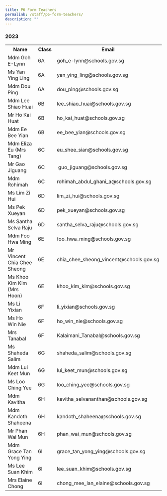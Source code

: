```yaml
---
title: P6 Form Teachers
permalink: /staff/p6-form-teachers/
description: ""
---
```

### **2023**
<table>
    <tr style="width:100%">
        <th style="width:30%">Name</th>
        <th style="width:15%">Class</th>
        <th style="width:55%">Email</th>
    </tr>
    <tr>
        <td>Mdm Goh E-Lynn</td>
        <td>6A</td>
        <td>goh_e-lynn@schools.gov.sg</td>
    </tr>
    <tr>
        <td>Ms Yan Ying Ling</td>
        <td>6A</td>
        <td>yan_ying_ling@schools.gov.sg</td>
    </tr>
    <tr>
        <td>Mdm Dou Ping</td>
        <td>6A</td>
        <td>dou_ping@schools.gov.sg</td>
    </tr>
    <tr>
        <td>Mdm Lee Shiao Huai</td>
        <td>6B</td>
        <td>lee_shiao_huai@schools.gov.sg</td>
    </tr>
    <tr>
        <td>Mr Ho Kai Huat</td>
        <td>6B</td>
        <td>ho_kai_huat@schools.gov.sg</td>
    </tr>
    <tr>
        <td>Mdm Ee Bee Yian</td>
        <td>6B</td>
        <td>ee_bee_yian@schools.gov.sg</td>
    </tr>
    <tr>
        <td>Mdm Eliza Eu (Mrs Tang)</td>
        <td>6C</td>
        <td>eu_shee_sian@schools.gov.sg</td>
    </tr>
    <tr>
        <td>Mr Gao Jiguang</td>
        <td>6C</td>
        <td>&nbsp;guo_jiguang@schools.gov.sg</td>
    </tr>
	<tr>
        <td>Mdm Rohimah</td>
        <td>6C</td>
        <td>rohimah_abdul_ghani_a@schools.gov.sg</td>
    </tr>
    <tr>
        <td>Ms Lim Zi Hui</td>
        <td>6D</td>
        <td>lim_zi_hui@schools.gov.sg</td>
    </tr>
    <tr>
        <td>Ms Pek Xueyan</td>
        <td>6D</td>
        <td>pek_xueyan@schools.gov.sg</td>
    </tr>
    <tr>
        <td>Ms Santha Selva Raju</td>
        <td>6D</td>
        <td>santha_selva_raju@schools.gov.sg</td>
    </tr>
    <tr>
        <td>Mdm Foo Hwa Ming</td>
        <td>6E</td>
        <td>foo_hwa_ming@schools.gov.sg</td>
    </tr>
    <tr>
        <td>Mr Vincent Chia Chee Sheong</td>
        <td>6E</td>
        <td>chia_chee_sheong_vincent@schools.gov.sg</td>
    </tr>
    <tr>
        <td>Ms Khoo Kim Kim (Mrs Hoon)</td>
        <td>6E</td>
        <td>khoo_kim_kim@schools.gov.sg</td>
    </tr>
    <tr>
        <td>Ms Li Yixian</td>
        <td>6F</td>
        <td>li_yixian@schools.gov.sg</td>
    </tr>
    <tr>
        <td>Ms Ho Win Nie</td>
        <td>6F</td>
        <td>ho_win_nie@schools.gov.sg</td>
    </tr>
    <tr>
        <td>Mrs Tanabal</td>
        <td>6F</td>
        <td>Kalaimani_Tanabal@schools.gov.sg</td>
    </tr>
    <tr>
        <td>Ms Shaheda Salim</td>
        <td>6G</td>
        <td>shaheda_salim@schools.gov.sg</td>
    </tr>
    <tr>
        <td>Mdm Lui Keet Mun</td>
        <td>6G</td>
        <td>lui_keet_mun@schools.gov.sg</td>
    </tr>
    <tr>
        <td>Ms Loo Ching Yee</td>
        <td>6G</td>
        <td>loo_ching_yee@schools.gov.sg</td>
    </tr>
    <tr>
        <td>Mdm Kavitha</td>
        <td>6H</td>
        <td>kavitha_selvananthan@schools.gov.sg</td>
    </tr>
    <tr>
        <td>Mdm Kandoth Shaheena</td>
        <td>6H</td>
        <td>kandoth_shaheena@schools.gov.sg</td>
    </tr>
    <tr>
        <td>Mr Phan Wai Mun</td>
        <td>6H</td>
        <td>phan_wai_mun@schools.gov.sg</td>
    </tr>
    <tr>
        <td>Mdm Grace Tan Yong Ying&nbsp;</td>
        <td>6I</td>
        <td>grace_tan_yong_ying@schools.gov.sg</td>
    </tr>
    <tr>
        <td>Ms Lee Suan Khim</td>
        <td>6I</td>
        <td>lee_suan_khim@schools.gov.sg</td>
    </tr>
    <tr>
        <td>Mrs Elaine Chong</td>
        <td>6I</td>
        <td>chong_mee_lan_elaine@schools.gov.sg</td>
    </tr>
</table>